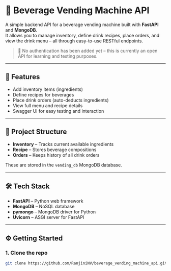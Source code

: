 # 🥤 Beverage Vending Machine API

A simple backend API for a beverage vending machine built with **FastAPI** and **MongoDB**.  
It allows you to manage inventory, define drink recipes, place orders, and view the drink menu – all through easy-to-use RESTful endpoints.

> 🔧 No authentication has been added yet – this is currently an open API for learning and testing purposes.

---

## 🚀 Features

- Add inventory items (ingredients)
- Define recipes for beverages
- Place drink orders (auto-deducts ingredients)
- View full menu and recipe details
- Swagger UI for easy testing and interaction

---

## 📂 Project Structure

- **Inventory** – Tracks current available ingredients
- **Recipe** – Stores beverage compositions
- **Orders** – Keeps history of all drink orders

These are stored in the `vending_db` MongoDB database.

---

## 🛠 Tech Stack

- **FastAPI** – Python web framework
- **MongoDB** – NoSQL database
- **pymongo** – MongoDB driver for Python
- **Uvicorn** – ASGI server for FastAPI

---

## ⚙️ Getting Started

### 1. Clone the repo
```bash
git clone https://github.com/RanjiniNV/beverage_vending_machine_api.git
